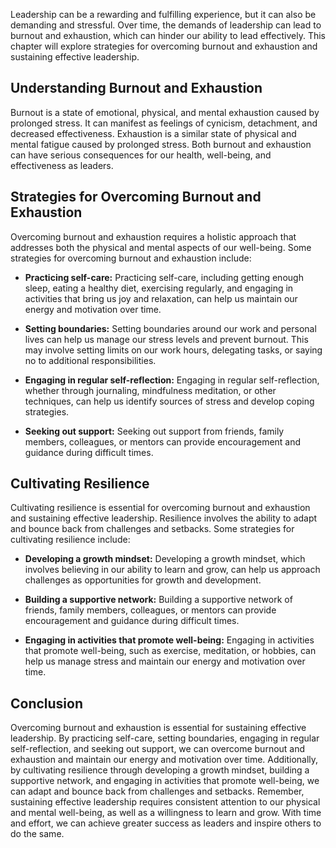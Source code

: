 
Leadership can be a rewarding and fulfilling experience, but it can also be demanding and stressful. Over time, the demands of leadership can lead to burnout and exhaustion, which can hinder our ability to lead effectively. This chapter will explore strategies for overcoming burnout and exhaustion and sustaining effective leadership.

Understanding Burnout and Exhaustion
------------------------------------

Burnout is a state of emotional, physical, and mental exhaustion caused by prolonged stress. It can manifest as feelings of cynicism, detachment, and decreased effectiveness. Exhaustion is a similar state of physical and mental fatigue caused by prolonged stress. Both burnout and exhaustion can have serious consequences for our health, well-being, and effectiveness as leaders.

Strategies for Overcoming Burnout and Exhaustion
------------------------------------------------

Overcoming burnout and exhaustion requires a holistic approach that addresses both the physical and mental aspects of our well-being. Some strategies for overcoming burnout and exhaustion include:

* **Practicing self-care:** Practicing self-care, including getting enough sleep, eating a healthy diet, exercising regularly, and engaging in activities that bring us joy and relaxation, can help us maintain our energy and motivation over time.

* **Setting boundaries:** Setting boundaries around our work and personal lives can help us manage our stress levels and prevent burnout. This may involve setting limits on our work hours, delegating tasks, or saying no to additional responsibilities.

* **Engaging in regular self-reflection:** Engaging in regular self-reflection, whether through journaling, mindfulness meditation, or other techniques, can help us identify sources of stress and develop coping strategies.

* **Seeking out support:** Seeking out support from friends, family members, colleagues, or mentors can provide encouragement and guidance during difficult times.

Cultivating Resilience
----------------------

Cultivating resilience is essential for overcoming burnout and exhaustion and sustaining effective leadership. Resilience involves the ability to adapt and bounce back from challenges and setbacks. Some strategies for cultivating resilience include:

* **Developing a growth mindset:** Developing a growth mindset, which involves believing in our ability to learn and grow, can help us approach challenges as opportunities for growth and development.

* **Building a supportive network:** Building a supportive network of friends, family members, colleagues, or mentors can provide encouragement and guidance during difficult times.

* **Engaging in activities that promote well-being:** Engaging in activities that promote well-being, such as exercise, meditation, or hobbies, can help us manage stress and maintain our energy and motivation over time.

Conclusion
----------

Overcoming burnout and exhaustion is essential for sustaining effective leadership. By practicing self-care, setting boundaries, engaging in regular self-reflection, and seeking out support, we can overcome burnout and exhaustion and maintain our energy and motivation over time. Additionally, by cultivating resilience through developing a growth mindset, building a supportive network, and engaging in activities that promote well-being, we can adapt and bounce back from challenges and setbacks. Remember, sustaining effective leadership requires consistent attention to our physical and mental well-being, as well as a willingness to learn and grow. With time and effort, we can achieve greater success as leaders and inspire others to do the same.
